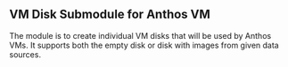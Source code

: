 ## VM Disk Submodule for Anthos VM
The module is to create individual VM disks that will be used by Anthos VMs.
It supports both the empty disk or disk with images from given data sources.

<!-- BEGINNING OF PRE-COMMIT-TERRAFORM DOCS HOOK →
## Inputs

| Name | Description | Type | Default | Required |
|------|-------------|------|---------|:--------:|
| disk\_size | Disk size in k8s quantity format(https://kubernetes.io/docs/reference/kubernetes-api/common-definitions/quantity/). | `string` | `"20G"` | no |
| gcs\_source | url : "URL of the GCS source"<br>    secretRef : "A Secret reference needed to access the GCS source" | <pre>object({<br>    url       = string<br>    secretRef = optional(string)<br>  })</pre> | `null` | no |
| http\_source | url : "URL of the http(s) endpoint"<br>    secretRef : "A Secret reference which contains accessKeyId (user name) base64 encoded, and secretKey (password) also base64 encoded"<br>    certConfigMap : "A configmap reference which contains a Certificate Authority(CA) public key, and a base64 encoded pem certificate"<br>    extraHeaders : "A list of strings containing extra headers to include with HTTP transfer requests"<br>    secretExtraHeaders : "A list of Secret references, each containing an extra HTTP header that may include sensitive information" | <pre>object({<br>    url                = string<br>    secretRef          = optional(string)<br>    certConfigMap      = optional(string)<br>    extraHeaders       = optional(list(string))<br>    secretExtraHeaders = optional(list(string))<br>  })</pre> | `null` | no |
| name | Name of the VM disk | `string` | n/a | yes |
| namespace | Namespace of the VM disk | `string` | `"default"` | no |
| registry\_source | url : "URL of the registry source (starting with the scheme: docker, oci-archive)"<br>    secretRef : "A Secret reference needed to access the Registry source"<br>    certConfigMap : "A configmap reference provides registry certs"<br>    imageStream : "The name of image stream for import"<br>    pullMethod : "pullMethod can be either "pod" (default import), or "node" (node docker cache based import)" | <pre>object({<br>    url           = string<br>    secretRef     = optional(string)<br>    certConfigMap = optional(string)<br>    imageStream   = optional(string)<br>    pullMethod    = optional(string)<br>  })</pre> | `null` | no |
| storage\_class | The name of storage class used to provision the disks | `string` | `"local-shared"` | no |

## Outputs

| Name | Description |
|------|-------------|
| disk\_name | Name of the VM disk. |
| disk\_namespace | Namespace of the VM disk. |

<!-- END OF PRE-COMMIT-TERRAFORM DOCS HOOK →
